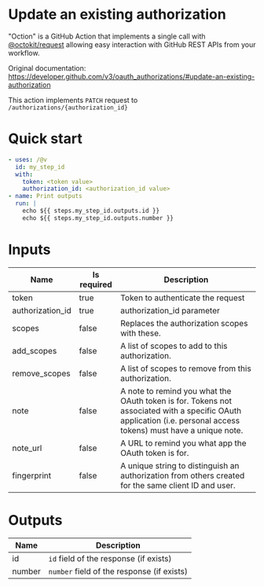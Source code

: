 # Update an existing authorization

"Oction" is a GitHub Action that implements a single call with 
[@octokit/request](https://www.npmjs.com/package/@octokit/request)
allowing easy interaction with GitHub REST APIs from your workflow.

Original documentation: https://developer.github.com/v3/oauth_authorizations/#update-an-existing-authorization

This action implements `PATCH` request to `/authorizations/{authorization_id}`


# Quick start

```yaml
- uses: /@v
  id: my_step_id
  with:
    token: <token value>
    authorization_id: <authorization_id value>
- name: Print outputs
  run: |
    echo ${{ steps.my_step_id.outputs.id }}
    echo ${{ steps.my_step_id.outputs.number }}
```


# Inputs

| Name | Is required | Description |
|---|---|---|
|token|true|Token to authenticate the request
|authorization_id|true|authorization_id parameter
|scopes|false|Replaces the authorization scopes with these.
|add_scopes|false|A list of scopes to add to this authorization.
|remove_scopes|false|A list of scopes to remove from this authorization.
|note|false|A note to remind you what the OAuth token is for. Tokens not associated with a specific OAuth application (i.e. personal access tokens) must have a unique note.
|note_url|false|A URL to remind you what app the OAuth token is for.
|fingerprint|false|A unique string to distinguish an authorization from others created for the same client ID and user.

# Outputs

| Name | Description |
|---|---|
|id|`id` field of the response (if exists)|
|number|`number` field of the response (if exists)|

